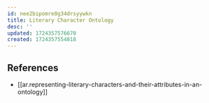 ```yaml
---
id: nee2bipomre8g34drsyywkn
title: Literary Character Ontology
desc: ''
updated: 1724357576670
created: 1724357554818
---
```




## References

- [[ar.representing-literary-characters-and-their-attributes-in-an-ontology]]